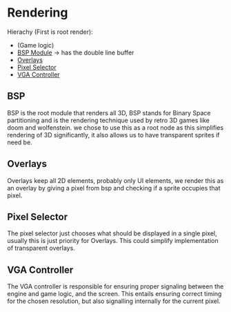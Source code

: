 # Rendering

Hierachy (First is root render):
- (Game logic)
- [BSP Module](#bsp) -> has the double line buffer
- [Overlays](#overlays)
- [Pixel Selector](#pixel-selector)
- [VGA Controller](#vga-controller)

## BSP
BSP is the root module that renders all 3D, BSP stands for Binary Space partitioning and is the rendering technique used by retro 3D games like doom and wolfenstein.
we chose to use this as a root node as this simplifies rendering of 3D significantly, it also allows us to have transparent sprites if need be.

## Overlays
Overlays keep all 2D elements, probably only UI elements, we render this as an overlay by giving a pixel from bsp and checking if a sprite occupies that pixel.
## Pixel Selector 
The pixel selector just chooses what should be displayed in a single pixel, usually this is just priority for Overlays. This could simplify implementation of transparent overlays.

## VGA Controller
The VGA controller is responsible for ensuring proper signaling between the engine and game logic, and the screen. This entails ensuring correct timing for the chosen resolution, but also signalling internally for the current pixel.
